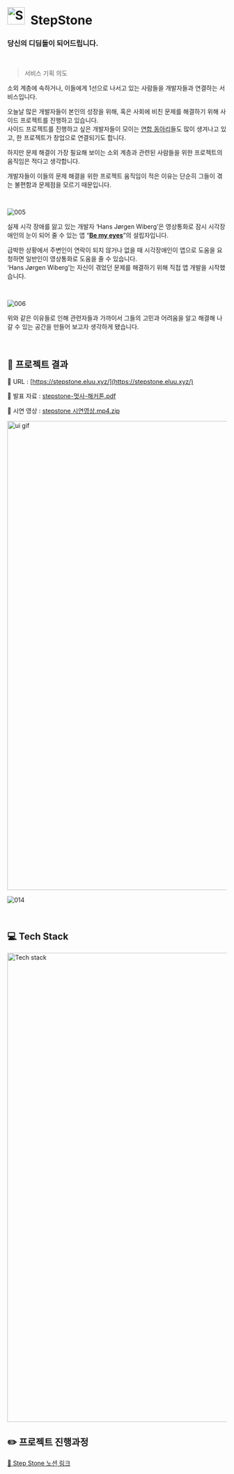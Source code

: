 <br>

# <img width="40" alt="StepStone" src="https://user-images.githubusercontent.com/62376361/193770148-e002ef27-73ad-4ac9-b84f-75bf5a034c9b.png">&nbsp; StepStone

### 당신의 디딤돌이 되어드립니다.

<br>

> 서비스 기획 의도

소외 계층에 속하거나, 이들에게 1선으로 나서고 있는 사람들을 개발자들과 연결하는 서비스입니다.

오늘날 많은 개발자들이 본인의 성장을 위해, 혹은 사회에 비친 문제를 해결하기 위해 사이드 프로젝트를 진행하고 있습니다. <br> 사이드 프로젝트를 진행하고 싶은 개발자들이 모이는 [연합 동아리](https://velog.io/@prayme/%EB%8C%80%ED%95%99%EC%83%9D-IT-%EC%97%B0%ED%95%A9-%EB%8F%99%EC%95%84%EB%A6%AC-%EC%A0%95%EB%B3%B4-%EB%AA%A8%EC%9D%8C-feat.-RUFree-%EC%A3%BC%EB%8B%88%EC%96%B4)들도 많이 생겨나고 있고, 한 프로젝트가 창업으로 연결되기도 합니다.

하지만 문제 해결이 가장 필요해 보이는 소외 계층과 관련된 사람들을 위한 프로젝트의 움직임은 적다고 생각합니다.

개발자들이 이들의 문제 해결을 위한 프로젝트 움직임이 적은 이유는 단순히 그들이 겪는 불편함과 문제점을 모르기 때문입니다.

<br>

![005](https://user-images.githubusercontent.com/62376361/193768934-c7d6b7b4-4469-4c84-8776-1b1dcb02f74e.jpg)

실제 시각 장애를 앓고 있는 개발자 ‘Hans Jørgen Wiberg’은 영상통화로 잠시 시각장애인의 눈이 되어 줄 수 있는 앱 “**[Be my eyes](https://www.bemyeyes.com/about)**”의 설립자입니다.

급박한 상황에서 주변인이 연락이 되지 않거나 없을 때 시각장애인이 앱으로 도움을 요청하면 일반인이 영상통화로 도움을 줄 수 있습니다. <br>
‘Hans Jørgen Wiberg’는 자신이 겪었던 문제를 해결하기 위해 직접 앱 개발을 시작했습니다.

<br>

![006](https://user-images.githubusercontent.com/62376361/193768951-5c4fac1d-c37f-47aa-b375-f1b6937a3e05.jpg)

위와 같은 이유들로 인해 관련자들과 가까이서 그들의 고민과 어려움을 알고 해결해 나갈 수 있는 공간을 만들어 보고자 생각하게 됐습니다.


<br>

## 🎥 프로젝트 결과

🔗 URL : [https://stepstone.eluu.xyz/](https://stepstone.eluu.xyz/)

🔗 발표 자료 : [stepstone-멋사-해커톤.pdf](https://github.com/EunJung803/JWT_exam/files/9703932/stepstone-.-.pdf)

🔗 시연 영상 : [stepstone 시연영상.mp4.zip](https://s3-us-west-2.amazonaws.com/secure.notion-static.com/8d9ca8f3-183a-49e4-a76d-58e53560b8cf/stepstone_%EC%8B%9C%EC%97%B0%EC%98%81%EC%83%81.mp4.zip)

<img width="1077" alt="ui gif" src="https://user-images.githubusercontent.com/62376361/193768480-bad706d6-9b9a-4c8a-a53c-3d84f71aabac.gif">

![014](https://user-images.githubusercontent.com/62376361/193768524-59bb122e-28c2-42df-9838-6185aa0df0da.jpg)


<br>

## 💻 Tech Stack


<img width="1077" alt="Tech stack" src="https://user-images.githubusercontent.com/62376361/193768359-c6dbc402-0b2f-4d89-89a9-c10674517f52.png">



<br>

## ✏️ 프로젝트 진행과정


[🔗 Step Stone 노션 링크 ](https://www.notion.so/Step-Stone-6d2fc04a7fda4ae99844c80248632080)
<br>
